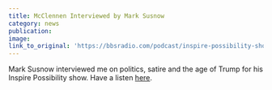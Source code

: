 ```yaml
---
title: McClennen Interviewed by Mark Susnow
category: news
publication:
image:
link_to_original: 'https://bbsradio.com/podcast/inspire-possibility-show-july-1-2018'
---
```


Mark Susnow interviewed me on politics, satire and the age of Trump for his Inspire Possibility show. Have a listen [here](https://bbsradio.com/podcast/inspire-possibility-show-july-1-2018).